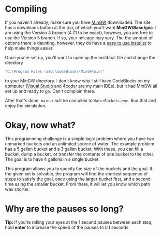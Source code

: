 # Compiling

If you haven't already, make sure you have [MinGW](http://www.mingw.org/) downloaded. The site has a downloads button at the top, of which you'll want **MinGW/Base/gcc**. I am using the Version 4 branch (4.7.1 to be exact), however, you are free to use the Version 5 branch. If so, your mileage may vary. The the amount of options there is daunting, however, they do have a [easy to use installer](https://sourceforge.net/projects/mingw/files/latest/download) to help make things easier.

Once you're set up, you'll want to open up the build.bat file and change the directory

``` javascript
"C:\Program Files (x86)\CodeBlocks\MinGW\bin\"
```

to your MinGW directory. I don't know why I still have CodeBlocks on my computer ([Visual Studio](https://www.visualstudio.com/) and [4coder](http://www.4coder.net/) are my main IDEs), but it had MinGW all set up and ready to go. Can't complain there.

After that's done, ```main.c``` will be compiled to ```WaterBuckets.exe```. Run that and enjoy the simulation.

# Okay, now what?

This programming challenge is a simple logic problem where you have two unmarked buckets and an unlimited source of water. The example problem has a 5 gallon bucket and a 3 gallon bucket. With these, you can fill a bucket, dump a bucket, or transfer the contents of one bucket to the other. The goal is to have 4 gallons in a single bucket.

This program allows you to specify the size of the buckets and the goal. If the given set is solvable, the program will find the shortest sequence of steps to satisfy the goal, once using the larger bucket first, and a second time using the smaller bucket. From there, it will let you know which path was shorter.

# Why are the pauses so long?

**Tip:** If you're rolling your eyes at the 1 second pauses between each step, hold **enter** to increase the speed of the pauses to 0.1 seconds.